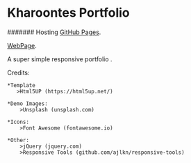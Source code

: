 
# Kharoontes Portfolio 
 ####### Hosting [GitHub Pages](https://pages.github.com/).
 
 [WebPage](https://kharoontes.github.io/PortFolio/).


A super simple responsive portfolio . 



Credits:

    *Template
	   >Html5UP (https://html5up.net/)

	*Demo Images:
		>Unsplash (unsplash.com)

	*Icons:
		>Font Awesome (fontawesome.io)

	*Other:
		>jQuery (jquery.com)
		>Responsive Tools (github.com/ajlkn/responsive-tools)